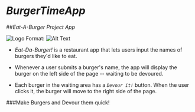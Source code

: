 # _BurgerTimeApp_
##*Eat-A-Burger Project App*

![Logo](./public/img/logo.png)
Format: ![Alt Text]("http://www.classicgaming.cc/classics/burgertime/i/chase.gif")

* _*Eat-Da-Burger!*_ is a restaurant app that lets users input the names of burgers they'd like to eat.

* Whenever a user submits a burger's name, the app will display the burger on the left side of the page -- waiting to be devoured.

* Each burger in the waiting area has a _`Devour it!`_ button. When the user clicks it, the burger will move to the right side of the page.

###Make Burgers and Devour them quick!


